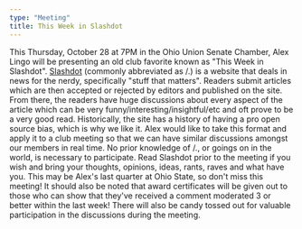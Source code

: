 ```yaml
---
type: "Meeting"
title: This Week in Slashdot
---
```

This Thursday, October 28 at 7PM in the Ohio Union Senate Chamber, Alex Lingo will be presenting an old club favorite known as "This Week in Slashdot". [Slashdot](http://slashdot.org/) (commonly abbreviated as /.) is a website that deals in news for the nerdy, specifically "stuff that matters". Readers submit articles which are then accepted or rejected by editors and published on the site. From there, the readers have huge discussions about every aspect of the article which can be very funny/interesting/insightful/etc and oft prove to be a very good read. Historically, the site has a history of having a pro open source bias, which is why we like it. Alex would like to take this format and apply it to a club meeting so that we can have similar discussions amongst our members in real time. No prior knowledge of /., or goings on in the world, is necessary to participate. Read Slashdot prior to the meeting if you wish and bring your thoughts, opinions, ideas, rants, raves and what have you. This may be Alex's last quarter at Ohio State, so don't miss this meeting! It should also be noted that award certificates will be given out to those who can show that they've received a comment moderated 3 or better within the last week! There will also be candy tossed out for valuable participation in the discussions during the meeting.
